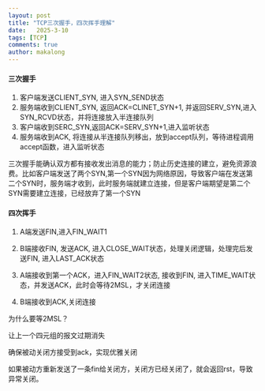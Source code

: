 ```yaml
---
layout: post
title: "TCP三次握手，四次挥手理解"
date:   2025-3-10
tags: [TCP]
comments: true
author: makalong
---
```


#### 三次握手

1. 客户端发送CLIENT_SYN,  进入SYN_SEND状态
2. 服务端收到CLIENT_SYN, 返回ACK=CLINET_SYN+1, 并返回SERV_SYN,进入SYN_RCVD状态，并将连接放入半连接队列
3. 客户端收到SERC_SYN,返回ACK=SERV_SYN+1,进入监听状态
4. 服务端收到ACK, 将连接从半连接队列移出，放到accept队列，等待进程调用accept函数，进入监听状态

三次握手能确认双方都有接收发出消息的能力；防止历史连接的建立，避免资源浪费。比如客户端发送了两个SYN,第一个SYN因为网络原因，导致客户端在发送第二个SYN时，服务端才收到，此时服务端就建立连接，但是客户端期望是第二个SYN需要建立连接，已经放弃了第一个SYN

#### 四次挥手

1. A端发送FIN,进入FIN_WAIT1

2. B端接收FIN, 发送ACK, 进入CLOSE_WAIT状态，处理关闭逻辑，处理完后发送FIN, 进入LAST_ACK状态

3. A端接收到第一个ACK，进入FIN_WAIT2状态, 接收到FIN, 进入TIME_WAIT状态，并发送ACK，此时会等待2MSL，才关闭连接

4. B端接收到ACK,关闭连接

为什么要等2MSL？

让上一个四元组的报文过期消失

确保被动关闭方接受到ack，实现优雅关闭

如果被动方重新发送了一条fin给关闭方，关闭方已经关闭了，就会返回rst，导致异常关闭。